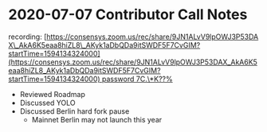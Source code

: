 # 2020-07-07 Contributor Call Notes

recording: [https://consensys.zoom.us/rec/share/9JN1ALvV9lpOWJ3P53DAX\_AkA6K5eaa8hiZL8\_AKyk1aDbQDa9itSWDF5F7CvGIM?startTime=1594134324000](https://consensys.zoom.us/rec/share/9JN1ALvV9lpOWJ3P53DAX_AkA6K5eaa8hiZL8_AKyk1aDbQDa9itSWDF5F7CvGIM?startTime=1594134324000) password 7C.\*K??%

- Reviewed Roadmap
- Discussed YOLO
- Discussed Berlin hard fork pause
  - Mainnet Berlin may not launch this year